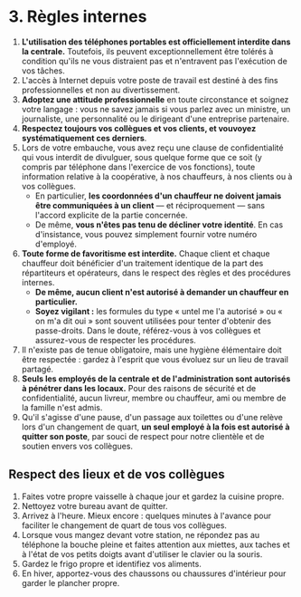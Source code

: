 # 3. Règles internes

1. **L'utilisation des téléphones portables est officiellement interdite dans la centrale.** Toutefois, ils peuvent exceptionnellement être tolérés à condition qu'ils ne vous distraient pas et n'entravent pas l'exécution de vos tâches.
2. L'accès à Internet depuis votre poste de travail est destiné à des fins professionnelles et non au divertissement.
3. **Adoptez une attitude professionnelle** en toute circonstance et soignez votre langage : vous ne savez jamais si vous parlez avec un ministre, un journaliste, une personnalité ou le dirigeant d'une entreprise partenaire.
4. **Respectez toujours vos collègues et vos clients, et vouvoyez systématiquement ces derniers**.
5. Lors de votre embauche, vous avez reçu une clause de confidentialité qui vous interdit de divulguer, sous quelque forme que ce soit (y compris par téléphone dans l'exercice de vos fonctions), toute information relative à la coopérative, à nos chauffeurs, à nos clients ou à vos collègues.
   * En particulier, **les coordonnées d'un chauffeur ne doivent jamais être communiquées à un client** — et réciproquement — sans l'accord explicite de la partie concernée.
   * De même, **vous n'êtes pas tenu de décliner votre identité**. En cas d'insistance, vous pouvez simplement fournir votre numéro d'employé.
6. **Toute forme de favoritisme est interdite.** Chaque client et chaque chauffeur doit bénéficier d'un traitement identique de la part des répartiteurs et opérateurs, dans le respect des règles et des procédures internes.
   * **De même, aucun client n'est autorisé à demander un chauffeur en particulier.**
   * **Soyez vigilant :** les formules du type « untel me l'a autorisé » ou « on m'a dit oui » sont souvent utilisées pour tenter d'obtenir des passe-droits. Dans le doute, référez-vous à vos collègues et assurez-vous de respecter les procédures.
7. Il n'existe pas de tenue obligatoire, mais une hygiène élémentaire doit être respectée : gardez à l'esprit que vous évoluez sur un lieu de travail partagé.
8. **Seuls les employés de la centrale et de l'administration sont autorisés à pénétrer dans les locaux.** Pour des raisons de sécurité et de confidentialité, aucun livreur, membre ou chauffeur, ami ou membre de la famille n'est admis.
9. Qu'il s'agisse d'une pause, d'un passage aux toilettes ou d'une relève lors d'un changement de quart, **un seul employé à la fois est autorisé à quitter son poste**, par souci de respect pour notre clientèle et de soutien envers vos collègues.

## Respect des lieux et de vos collègues

1. Faites votre propre vaisselle à chaque jour et gardez la cuisine propre.
2. Nettoyez votre bureau avant de quitter.
3. Arrivez à l'heure. Mieux encore : quelques minutes à l'avance pour faciliter le changement de quart de tous vos collègues.
4. Lorsque vous mangez devant votre station, ne répondez pas au téléphone la bouche pleine et faites attention aux miettes, aux taches et à l'état de vos petits doigts avant d'utiliser le clavier ou la souris.
5. Gardez le frigo propre et identifiez vos aliments.
6. En hiver, apportez-vous des chaussons ou chaussures d'intérieur pour garder le plancher propre.
